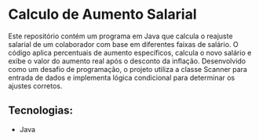 # Calculo de Aumento Salarial
Este repositório contém um programa em Java que calcula o reajuste salarial de um colaborador com base em diferentes faixas de salário. O código aplica percentuais de aumento específicos, calcula o novo salário e exibe o valor do aumento real após o desconto da inflação. Desenvolvido como um desafio de programação, o projeto utiliza a classe Scanner para entrada de dados e implementa lógica condicional para determinar os ajustes corretos.

## Tecnologias:
- Java
